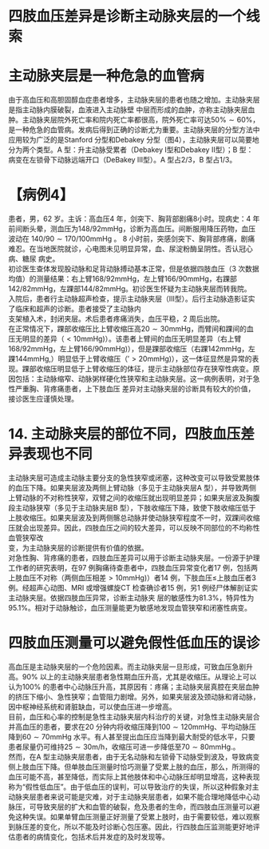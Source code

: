 # 四肢血压差异是诊断主动脉夹层的一个线索  
#  主动脉夹层是一种危急的血管病  
由于高血压和高胆固醇血症患者增多，主动脉夹层的患者也随之增加。主动脉夹层是指主动脉内膜破裂，血液进入主动脉壁 中层而形成的血肿，亦称主动脉夹层血肿。主动脉夹层院外死亡率和院内死亡率都很高，院外死亡率可达$50\%\sim60\%$，是一种危急的血管病。发病后得到正确的诊断尤为重要。主动脉夹层的分型方法中应用较为广泛的是Stanford 分型和Debakey 分型（图4），主动脉夹层可以简要地分为两个类型。A 型：升主动脉受累者（Debakey Ⅰ型和Debakey Ⅱ型）；B 型：病变在左锁骨下动脉远端开口（DeBakey Ⅲ型）。A 型占2/3，B 型占1/3。  
# 【病例4】  
患者，男，62 岁。主诉：高血压4 年，剑突下、胸背部剧痛8小时。现病史：4 年前间断头晕，测血压为$148/92\mathrm{mmHg}$，诊断为高血压。间断服用降压药物，血压波动在 $140/90\sim170/100\mathrm{mmHg}$ 。 8 小时前，突感剑突下、胸背部疼痛，剧痛难忍。在当地医院就诊，心电图未见明显异常，血、尿淀粉酶呈阴性。否认冠心病、糖尿   病史。  
初诊医生查体发现股动脉和足背动脉搏动基本正常，但是依据四肢血压（3 次数据均值）的测量结果：右上臂$168/92\mathrm{mmHg}$，左上臂$166/90\mathrm{mmHg}$，右踝部$142/82\mathrm{mmHg}$，左踝部$144/82\mathrm{mmHg}$。初诊医生怀疑为主动脉夹层而转我院。  
入院后，患者行主动脉超声检查，提示主动脉夹层（Ⅲ型）。后行主动脉造影证实了临床和超声的诊断。患者接受了主动脉内  
支架植入术，封闭夹层。术后患者疼痛消失，血压平稳，2 周后出院。  
在正常情况下，踝部收缩压比上臂收缩压高$20\sim30\mathrm{mmHg}$，而臂间和踝间的血压无明显的差异（$<10\mathrm{mmHg})$）。该患者上臂间的血压无明显差异（右上臂$168/92\mathrm{mmHg}$，左上臂$166/90\mathrm{mmHg})$），但是踝部收缩压（右踝$142\mathrm{mmHg}$，左踝$144\mathrm{mmHg},$）明显低于上臂收缩压（$'>20\mathrm{mmHg})$），这一体征显然是异常的表现。踝部收缩压明显低于上臂收缩压的体征，提示主动脉部位存在狭窄性病变。原因包括：主动脉缩窄、动脉粥样硬化性狭窄和主动脉夹层。这一病例表明，对于急性严重胸、背疼痛患者，上下肢血压 差异对主动脉夹层的诊断具有较大的价值，接诊医生应谨慎处理。  
# 14. 主动脉夹层的部位不同，四肢血压差异表现也不同  
主动脉夹层可造成主动脉主要分支的急性狭窄或闭塞，这种改变可以导致受累肢体的血压下降。如果夹层波及两侧上臂动脉（多见于主动脉夹层A 型），并导致两侧上臂动脉的不对称性狭窄，双臂之间的收缩压就出现明显差异；如果夹层波及胸腹段主动脉狭窄（多见于主动脉夹层B 型），下肢收缩压下降，致使下肢收缩压低于上肢收缩压。如果夹层波及到两侧髂总动脉并使动脉狭窄程度不一时，双踝间收缩压就会出现差异。因此，四肢血压之间的较大差异，可以反映不同部位的不均称性血管狭窄改  
变，为主动脉夹层的诊断提供有价值的依据。  
对急性胸、背疼痛的患者，四肢血压差异可以用于诊断主动脉夹层。一份源于护理工作者的研究表明，在97 例胸痛待查患者中，四肢血压异常变化者17 例，包括两上肢血压不对称（两侧血压相差$>10\mathrm{mmHg})$）者14 例，下肢血压$\leqslant$上肢血压者3 例。经超声心动图、MRI 或增强螺旋CT 检查确诊者15 例，另1 例经尸体解剖证实主动脉夹层。依据四肢血压异常，诊断主动脉夹 层的敏感性为$81.3\%$，特异性为$95.1\%$。相对于动脉触诊，血压测量能更为敏感地发现血管狭窄和闭塞性病变。  
#  四肢血压测量可以避免假性低血压的误诊  
高血压是主动脉夹层的一个危险因素。而主动脉夹层一旦形成，可致血压急剧升高。$90\%$ 以上的主动脉夹层患者急性期血压升高，尤其是收缩压。从理论上可以认为$100\%$ 的患者中心动脉压升高，其原因有：疼痛；主动脉夹层真腔在夹层血肿的挤压下缩小、急性狭窄；血管阻力剧增。另外，如果夹层波及颈动脉和肾动脉，因中枢神经系统和肾脏缺血，可以使血压进一步增高。  
目前，血压和心率的控制是急性主动脉夹层内科治疗的关键，对急性主动脉夹层合并高血压的患者，要求在20 分钟内将收缩压降到$100\sim120\mathrm{mmHg}$、平均动脉压降到$60\sim70\mathrm{mmHg}$ 水平。有人甚至提出血压应当降到最大耐受的低水平，只要患者尿量仍可维持$25\sim30\mathrm{m/h}$，收缩压可进一步降低至$70\sim80\mathrm{mmHg}.$。  
然而，在A 型主动脉夹层患者，由于无名动脉和左锁骨下动脉受到波及，导致病变侧上肢血压下降。但单肢血压测量时恰巧测量了受累上肢的血压，那么，所测得的血压可能不高，甚至降低，而实际上其他肢体和中心动脉压却明显增高，这种表现称为“假性低血压”。由于低血压的误判，可以导致治疗的失误，所以这种假象对主动脉夹层患者来说可能是灾难，对于主动脉夹层患者，如果不能合理地降低中心动脉压，可导致夹层的扩大和血管的破裂，危及患者的生命，而四肢血压测量可以避免这种失误。如果单臂血压测量正好测量了受累上肢时，由于需要较低，难以观察到脉压差的变化，所以不能及时诊断心包压塞。因此，行四肢血压监测能更好地评估患者的病情变化，包括术后并发症的及时发现等。  
